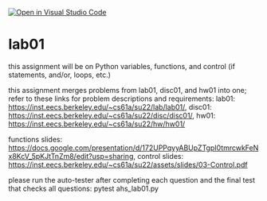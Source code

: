 [![Open in Visual Studio Code](https://classroom.github.com/assets/open-in-vscode-c66648af7eb3fe8bc4f294546bfd86ef473780cde1dea487d3c4ff354943c9ae.svg)](https://classroom.github.com/online_ide?assignment_repo_id=8293313&assignment_repo_type=AssignmentRepo)
# lab01
 
this assignment will be on Python variables, functions, and control (if statements, and/or, loops, etc.)

this assignment merges problems from lab01, disc01, and hw01 into one; refer to these links for problem descriptions and requirements: lab01: https://inst.eecs.berkeley.edu/~cs61a/su22/lab/lab01/, disc01: https://inst.eecs.berkeley.edu/~cs61a/su22/disc/disc01/, hw01: https://inst.eecs.berkeley.edu/~cs61a/su22/hw/hw01/

functions slides: https://docs.google.com/presentation/d/172UPPqyyABUpZTgpI0tmrcwkFeNx8KcV_5pKJtTnZm8/edit?usp=sharing, control slides: https://inst.eecs.berkeley.edu/~cs61a/su22/assets/slides/03-Control.pdf

please run the auto-tester after completing each question and the final test that checks all questions: pytest ahs_lab01.py
 
